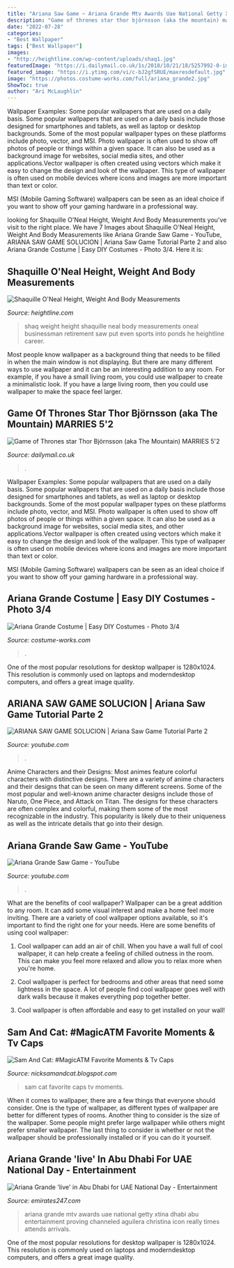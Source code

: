 ```yaml
---
title: "Ariana Saw Game ~ Ariana Grande Mtv Awards Uae National Getty Xtina Dhabi Abu Entertainment Proving Channeled Aguilera Christina Icon Really Times Attends Arrivals"
description: "Game of thrones star thor björnsson (aka the mountain) marries 5&#039;2"
date: "2022-07-28"
categories:
- "Best Wallpaper"
tags: ["Best Wallpaper"]
images:
- "http://heightline.com/wp-content/uploads/shaq1.jpg"
featuredImage: "https://i.dailymail.co.uk/1s/2018/10/21/18/5257992-0-image-a-164_1540143851956.jpg"
featured_image: "https://i.ytimg.com/vi/c-bJ2gfSRUE/maxresdefault.jpg"
image: "https://photos.costume-works.com/full/ariana_grande2.jpg"
ShowToc: true
author: "Ari McLaughlin"
---
```



Wallpaper Examples: Some popular wallpapers that are used on a daily basis.
Some popular wallpapers that are used on a daily basis include those designed for smartphones and tablets, as well as laptop or desktop backgrounds. Some of the most popular wallpaper types on these platforms include photo, vector, and MSI. 
Photo wallpaper is often used to show off photos of people or things within a given space. It can also be used as a background image for websites, social media sites, and other applications.Vector wallpaper is often created using vectors which make it easy to change the design and look of the wallpaper. This type of wallpaper is often used on mobile devices where icons and images are more important than text or color. 

MSI (Mobile Gaming Software) wallpapers can be seen as an ideal choice if you want to show off your gaming hardware in a professional way.

	

		
looking for Shaquille O&#039;Neal Height, Weight And Body Measurements you've visit to the right place. We have 7 Images about Shaquille O&#039;Neal Height, Weight And Body Measurements like Ariana Grande Saw Game - YouTube, ARIANA SAW GAME SOLUCION | Ariana Saw Game Tutorial Parte 2 and also Ariana Grande Costume | Easy DIY Costumes - Photo 3/4. Here it is:
		
    
## Shaquille O&#039;Neal Height, Weight And Body Measurements

<img loading=lazy src="http://heightline.com/wp-content/uploads/shaq1.jpg" onerror="this.onerror=null;this.src='https://tse2.mm.bing.net/th?id=OIP.hBLQoywkICFPvjRKAL1EdwHaFU&amp;pid=15.1';" alt="Shaquille O&#039;Neal Height, Weight And Body Measurements">

_Source: heightline.com_

>shaq weight height shaquille neal body measurements oneal businessman retirement saw put even sports into ponds he heightline career. 

	

Most people know wallpaper as a background thing that needs to be filled in when the main window is not displaying. But there are many different ways to use wallpaper and it can be an interesting addition to any room. For example, if you have a small living room, you could use wallpaper to create a minimalistic look. If you have a large living room, then you could use wallpaper to make the space feel larger.

    
## Game Of Thrones Star Thor Björnsson (aka The Mountain) MARRIES 5&#039;2

<img loading=lazy src="https://i.dailymail.co.uk/1s/2018/10/21/18/5257992-0-image-a-164_1540143851956.jpg" onerror="this.onerror=null;this.src='https://tse2.mm.bing.net/th?id=OIP.BcsYaj5kzFeDZxjLqXefiAHaIu&amp;pid=15.1';" alt="Game of Thrones star Thor Björnsson (aka The Mountain) MARRIES 5&#039;2">

_Source: dailymail.co.uk_

>. 

	

Wallpaper Examples: Some popular wallpapers that are used on a daily basis.
Some popular wallpapers that are used on a daily basis include those designed for smartphones and tablets, as well as laptop or desktop backgrounds. Some of the most popular wallpaper types on these platforms include photo, vector, and MSI. 
Photo wallpaper is often used to show off photos of people or things within a given space. It can also be used as a background image for websites, social media sites, and other applications.Vector wallpaper is often created using vectors which make it easy to change the design and look of the wallpaper. This type of wallpaper is often used on mobile devices where icons and images are more important than text or color. 

MSI (Mobile Gaming Software) wallpapers can be seen as an ideal choice if you want to show off your gaming hardware in a professional way.

    
## Ariana Grande Costume | Easy DIY Costumes - Photo 3/4

<img loading=lazy src="https://photos.costume-works.com/full/ariana_grande2.jpg" onerror="this.onerror=null;this.src='https://tse1.mm.bing.net/th?id=OIP.BgFWLVpkRMe3Rdue_4zIQAHaHa&amp;pid=15.1';" alt="Ariana Grande Costume | Easy DIY Costumes - Photo 3/4">

_Source: costume-works.com_

>. 

	

One of the most popular resolutions for desktop wallpaper is 1280x1024. This resolution is commonly used on laptops and moderndesktop computers, and offers a great image quality.

    
## ARIANA SAW GAME SOLUCION | Ariana Saw Game Tutorial Parte 2

<img loading=lazy src="https://i.ytimg.com/vi/i4vqeo0ZzkM/maxresdefault.jpg" onerror="this.onerror=null;this.src='https://tse1.mm.bing.net/th?id=OIP.8Zt_z4ocUhu6_zmDTqnt0QHaEK&amp;pid=15.1';" alt="ARIANA SAW GAME SOLUCION | Ariana Saw Game Tutorial Parte 2">

_Source: youtube.com_

>. 

	

Anime Characters and their Designs: Most animes feature colorful characters with distinctive designs.
There are a variety of anime characters and their designs that can be seen on many different screens. Some of the most popular and well-known anime character designs include those of Naruto, One Piece, and Attack on Titan. The designs for these characters are often complex and colorful, making them some of the most recognizable in the industry. This popularity is likely due to their uniqueness as well as the intricate details that go into their design.

    
## Ariana Grande Saw Game - YouTube

<img loading=lazy src="https://i.ytimg.com/vi/c-bJ2gfSRUE/maxresdefault.jpg" onerror="this.onerror=null;this.src='https://tse1.mm.bing.net/th?id=OIP.xX2tq4_qOY3LM1esC3I6IAHaEK&amp;pid=15.1';" alt="Ariana Grande Saw Game - YouTube">

_Source: youtube.com_

>. 

	

What are the benefits of cool wallpaper?
Wallpaper can be a great addition to any room. It can add some visual interest and make a home feel more inviting. There are a variety of cool wallpaper options available, so it's important to find the right one for your needs. Here are some benefits of using cool wallpaper: 
1. Cool wallpaper can add an air of chill. When you have a wall full of cool wallpaper, it can help create a feeling of chilled outness in the room. This can make you feel more relaxed and allow you to relax more when you're home. 

2. Cool wallpaper is perfect for bedrooms and other areas that need some lightness in the space. A lot of people find cool wallpaper goes well with dark walls because it makes everything pop together better. 

3. Cool wallpaper is often affordable and easy to get installed on your wall!

    
## Sam And Cat: #MagicATM Favorite Moments &amp; Tv Caps

<img loading=lazy src="http://3.bp.blogspot.com/-i5e78THK1wI/UspqI6ZbS2I/AAAAAAAAB7w/g4r7VY4VMKY/s1600/sam-and-cat-magicatm-tv-caps-40.jpg" onerror="this.onerror=null;this.src='https://tse4.mm.bing.net/th?id=OIP.zPw7cMzEtlz3r5z7ifVl3gHaEJ&amp;pid=15.1';" alt="Sam And Cat: #MagicATM Favorite Moments &amp; Tv Caps">

_Source: nicksamandcat.blogspot.com_

>sam cat favorite caps tv moments. 

	

When it comes to wallpaper, there are a few things that everyone should consider. One is the type of wallpaper, as different types of wallpaper are better for different types of rooms. Another thing to consider is the size of the wallpaper. Some people might prefer large wallpaper while others might prefer smaller wallpaper. The last thing to consider is whether or not the wallpaper should be professionally installed or if you can do it yourself.

    
## Ariana Grande &#039;live&#039; In Abu Dhabi For UAE National Day - Entertainment

<img loading=lazy src="http://media.emirates247.com/images/2014/08/today13.jpg" onerror="this.onerror=null;this.src='https://tse3.mm.bing.net/th?id=OIP.7AjxzeNd6qmFgBKjFoJBxQHaKk&amp;pid=15.1';" alt="Ariana Grande &#039;live&#039; in Abu Dhabi for UAE National Day - Entertainment">

_Source: emirates247.com_

>ariana grande mtv awards uae national getty xtina dhabi abu entertainment proving channeled aguilera christina icon really times attends arrivals. 

	

One of the most popular resolutions for desktop wallpaper is 1280x1024. This resolution is commonly used on laptops and moderndesktop computers, and offers a great image quality.

